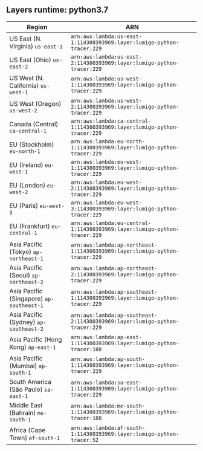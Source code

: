 Layers runtime: python3.7
----
| Region | ARN |
| --- | --- |
|US East (N. Virginia)  `us-east-1`|`arn:aws:lambda:us-east-1:114300393969:layer:lumigo-python-tracer:229`|
|US East (Ohio)  `us-east-2`|`arn:aws:lambda:us-east-2:114300393969:layer:lumigo-python-tracer:229`|
|US West (N. California)  `us-west-1`|`arn:aws:lambda:us-west-1:114300393969:layer:lumigo-python-tracer:229`|
|US West (Oregon)  `us-west-2`|`arn:aws:lambda:us-west-2:114300393969:layer:lumigo-python-tracer:229`|
|Canada (Central)  `ca-central-1`|`arn:aws:lambda:ca-central-1:114300393969:layer:lumigo-python-tracer:229`|
|EU (Stockholm)  `eu-north-1`|`arn:aws:lambda:eu-north-1:114300393969:layer:lumigo-python-tracer:229`|
|EU (Ireland)  `eu-west-1`|`arn:aws:lambda:eu-west-1:114300393969:layer:lumigo-python-tracer:229`|
|EU (London)  `eu-west-2`|`arn:aws:lambda:eu-west-2:114300393969:layer:lumigo-python-tracer:229`|
|EU (Paris)  `eu-west-3`|`arn:aws:lambda:eu-west-3:114300393969:layer:lumigo-python-tracer:229`|
|EU (Frankfurt)  `eu-central-1`|`arn:aws:lambda:eu-central-1:114300393969:layer:lumigo-python-tracer:229`|
|Asia Pacific (Tokyo)  `ap-northeast-1`|`arn:aws:lambda:ap-northeast-1:114300393969:layer:lumigo-python-tracer:229`|
|Asia Pacific (Seoul)  `ap-northeast-2`|`arn:aws:lambda:ap-northeast-2:114300393969:layer:lumigo-python-tracer:229`|
|Asia Pacific (Singapore)  `ap-southeast-1`|`arn:aws:lambda:ap-southeast-1:114300393969:layer:lumigo-python-tracer:229`|
|Asia Pacific (Sydney)  `ap-southeast-2`|`arn:aws:lambda:ap-southeast-2:114300393969:layer:lumigo-python-tracer:229`|
|Asia Pacific (Hong Kong)  `ap-east-1`|`arn:aws:lambda:ap-east-1:114300393969:layer:lumigo-python-tracer:188`|
|Asia Pacific (Mumbai)  `ap-south-1`|`arn:aws:lambda:ap-south-1:114300393969:layer:lumigo-python-tracer:229`|
|South America (São Paulo)  `sa-east-1`|`arn:aws:lambda:sa-east-1:114300393969:layer:lumigo-python-tracer:229`|
|Middle East (Bahrain)  `me-south-1`|`arn:aws:lambda:me-south-1:114300393969:layer:lumigo-python-tracer:188`|
|Africa (Cape Town)  `af-south-1`|`arn:aws:lambda:af-south-1:114300393969:layer:lumigo-python-tracer:52`|
